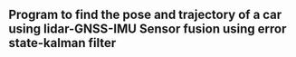 ## Program to find the pose and trajectory of a car using lidar-GNSS-IMU Sensor fusion using error state-kalman filter
